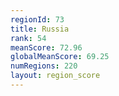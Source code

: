 ```yaml
---
regionId: 73
title: Russia
rank: 54
meanScore: 72.96
globalMeanScore: 69.25
numRegions: 220
layout: region_score
---
```

